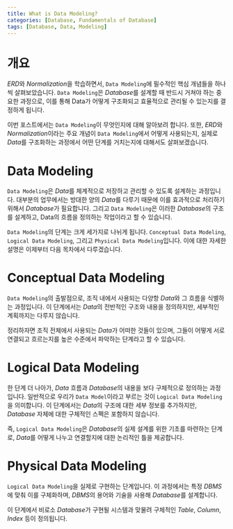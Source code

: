 ```yaml
---
title: What is Data Modeling?
categories: [Database, Fundamentals of Database]
tags: [Database, Data, Modeling]
---
```


# 개요

*ERD*와 *Normalization*을 학습하면서, `Data Modeling`에 필수적인 핵심 개념들을 하나씩 살펴보았습니다. `Data Modeling`은 *Database*를 설계할 때 반드시 거쳐야 하는 중요한 과정으로, 이를 통해 Data가 어떻게 구조화되고 효율적으로 관리될 수 있는지를 결정하게 됩니다.

이번 포스트에서는 `Data Modeling`이 무엇인지에 대해 알아보려 합니다. 또한, *ERD*와 *Normalization*이라는 주요 개념이 `Data Modeling`에서 어떻게 사용되는지, 실제로 *Data*를 구조화하는 과정에서 어떤 단계를 거치는지에 대해서도 살펴보겠습니다.

# Data Modeling

`Data Modeling`은 *Data*를 체계적으로 저장하고 관리할 수 있도록 설계하는 과정입니다. 대부분의 업무에서는 방대한 양의 *Data*를 다루기 때문에 이를 효과적으로 처리하기 위해서 *Database*가 필요합니다. 그리고 `Data Modeling`은 이러한 *Database*의 구조를 설계하고, Data의 흐름을 정의하는 작업이라고 할 수 있습니다.

`Data Modeling`의 단계는 크게 세가지로 나뉘게 됩니다. `Conceptual Data Modeling`, `Logical Data Modeling`, 그리고 `Physical Data Modeling`입니다. 이에 대한 자세한 설명은 이제부터 다음 목차에서 다루겠습니다.

# Conceptual Data Modeling

`Data Modeling`의 출발점으로, 조직 내에서 사용되는 다양항 *Data*와 그 흐름을 식별하는 과정입니다. 이 단계에서는 *Data*의 전반적인 구조와 내용을 정의하지만, 세부적인 계획까지는 다루지 않습니다.

정리하자면 조직 전체에서 사용되는 *Data*가 어떠한 것들이 있으며, 그들이 어떻게 서로 연결되고 흐르는지를 높은 수준에서 파악하는 단계라고 할 수 있습니다.

# Logical Data Modeling

한 단계 더 나아가, *Data* 흐름과 *Database*의 내용을 보다 구체적으로 정의하는 과정입니다. 일반적으로 우리가 `Data Model`이라고 부르는 것이 `Logical Data Modeling`을 의미합니다. 이 단계에서는 *Data*의 구조에 대한 세부 정보를 추가하지만, *Database* 자체에 대한 구체적인 스펙은 포함하지 않습니다.

즉, `Logical Data Modeling`은 *Database*의 실제 설계를 위한 기초를 마련하는 단계로, *Data*를 어떻게 나누고 연결할지에 대한 논리적인 틀을 제공합니다.

# Physical Data Modeling

`Logical Data Modeling`을 실제로 구현하는 단계입니다. 이 과정에서는 특정 *DBMS*에 맞춰 이를 구체화하며, *DBMS*의 용어와 기술을 사용해 *Database*를 설계합니다.

이 단계에서 비로소 *Database*가 구현될 시스템과 맞물려 구체적인 *Table*, *Column*, *Index* 등이 정의됩니다.
